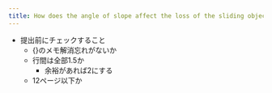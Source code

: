```yaml
---
title: How does the angle of slope affect the loss of the sliding object’s energy due to frictional force?
---
```


* 提出前にチェックすること
  * {}のメモ解消忘れがないか
  * 行間は全部1.5か
    * 余裕があれば2にする
  * 12ページ以下か
